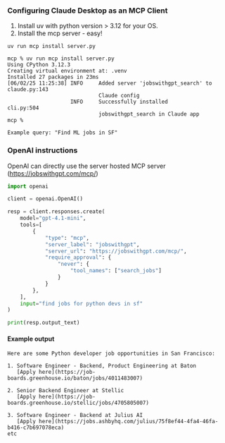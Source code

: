 ### Configuring Claude Desktop as an MCP Client
1. Install uv with python version > 3.12 for your OS.
2. Install the mcp server - easy!
```
uv run mcp install server.py
```
```
mcp % uv run mcp install server.py
Using CPython 3.12.3
Creating virtual environment at: .venv
Installed 27 packages in 23ms
[06/02/25 11:25:38] INFO     Added server 'jobswithgpt_search' to  claude.py:143
                             Claude config                                      
                    INFO     Successfully installed                   cli.py:504
                             jobswithgpt_search in Claude app                   
mcp % 
```
```
Example query: "Find ML jobs in SF"
```

### OpenAI instructions
OpenAI can directly use the server hosted MCP server (https://jobswithgpt.com/mcp/)

```python
import openai

client = openai.OpenAI()

resp = client.responses.create(
    model="gpt-4.1-mini",
    tools=[
        {
            "type": "mcp",
            "server_label": "jobswithgpt",
            "server_url": "https://jobswithgpt.com/mcp/",
            "require_approval": {
                "never": {
                    "tool_names": ["search_jobs"]
                }
            }
        },
    ],
    input="find jobs for python devs in sf"
)

print(resp.output_text)
```
#### Example output
```
Here are some Python developer job opportunities in San Francisco:

1. Software Engineer - Backend, Product Engineering at Baton
   [Apply here](https://job-boards.greenhouse.io/baton/jobs/4011483007)

2. Senior Backend Engineer at Stellic
   [Apply here](https://job-boards.greenhouse.io/stellic/jobs/4705805007)

3. Software Engineer - Backend at Julius AI
   [Apply here](https://jobs.ashbyhq.com/julius/75f8ef44-4fa4-46fa-b416-c7b697078eca)
etc
```
